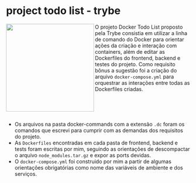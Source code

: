 # project todo list - trybe

<img src="https://media.tenor.com/CzpghL1UjyAAAAAj/kstr-kochstrasse.gif" width="240px" align="left" />

O projeto Docker Todo List proposto pela Trybe consistia em utilizar a linha de comando do Docker para orientar ações da criação e interação com containers, além de editar as Dockerfiles do frontend, backend e testes do projeto. Como requisito bônus a sugestão foi a criação do arquivo `docker-compose.yml` para orquestrar as interações entre todas as Dockerfiles criadas.

<br/>
<br/>
<br/>

- Os arquivos na pasta docker-commands com a extensão `.dc` foram os comandos que escrevi para cumprir com as demandas dos requisitos do projeto.
- As `Dockerfiles` encontradas em cada pasta de frontend, backend e tests foram escritas por mim, seguindo as orientações de descompactar o arquivo `node_modules.tar.gz` e expor as ports devidas.
- O `docker-compose.yml` foi construido por mim a partir de algumas orientações obrigatórias como nome das variáveis de ambiente e dos serviços.


<!-- Olá, Tryber!
Esse é apenas um arquivo inicial para o README do seu projeto.
É essencial que você preencha esse documento por conta própria, ok?
Não deixe de usar nossas dicas de escrita de README de projetos, e deixe sua criatividade brilhar!
:warning: IMPORTANTE: você precisa deixar nítido:
- quais arquivos/pastas foram desenvolvidos por você; 
- quais arquivos/pastas foram desenvolvidos por outra pessoa estudante;
- quais arquivos/pastas foram desenvolvidos pela Trybe.
-->
